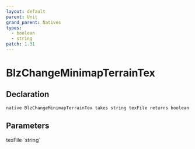 ```yaml
---
layout: default
parent: Unit
grand_parent: Natives
types:
  - boolean
  - string
patch: 1.31
---
```


# BlzChangeMinimapTerrainTex

## Declaration

```
native BlzChangeMinimapTerrainTex takes string texFile returns boolean
```

## Parameters
<dl>
  <dt>texFile `string`</dt>
  <dd></dd>
</dl>